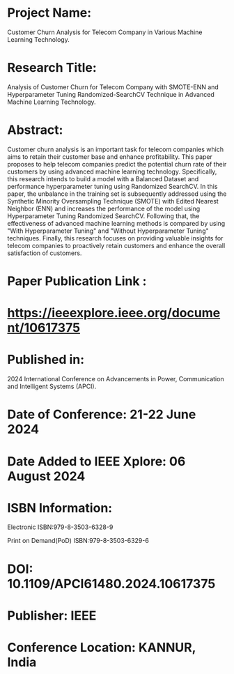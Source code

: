 # Project Name:
Customer Churn Analysis for Telecom Company in Various Machine Learning Technology.

# Research Title:
Analysis of Customer Churn for Telecom Company with SMOTE-ENN and Hyperparameter Tuning Randomized-SearchCV Technique in Advanced Machine Learning Technology.

# Abstract:
Customer churn analysis is an important task for telecom companies which aims to retain their customer base and enhance profitability. This paper proposes to help telecom companies predict the potential churn rate of their customers by using advanced machine learning technology. Specifically, this research intends to build a model with a Balanced Dataset and performance hyperparameter tuning using Randomized SearchCV. In this paper, the unbalance in the training set is subsequently addressed using the Synthetic Minority Oversampling Technique (SMOTE) with Edited Nearest Neighbor (ENN) and increases the performance of the model using Hyperparameter Tuning Randomized SearchCV. Following that, the effectiveness of advanced machine learning methods is compared by using "With Hyperparameter Tuning" and "Without Hyperparameter Tuning" techniques. Finally, this research focuses on providing valuable insights for telecom companies to proactively retain customers and enhance the overall satisfaction of customers.

# Paper Publication Link :
# https://ieeexplore.ieee.org/document/10617375

# Published in:
2024 International Conference on Advancements in Power, Communication and Intelligent Systems (APCI).




# Date of Conference: 21-22 June 2024
# Date Added to IEEE Xplore: 06 August 2024
# ISBN Information:

Electronic ISBN:979-8-3503-6328-9

Print on Demand(PoD) ISBN:979-8-3503-6329-6

# DOI: 10.1109/APCI61480.2024.10617375
# Publisher: IEEE
# Conference Location: KANNUR, India
